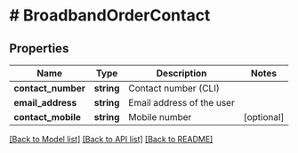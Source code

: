 # # BroadbandOrderContact

## Properties

Name | Type | Description | Notes
------------ | ------------- | ------------- | -------------
**contact_number** | **string** | Contact number (CLI) |
**email_address** | **string** | Email address of the user |
**contact_mobile** | **string** | Mobile number | [optional]

[[Back to Model list]](../../README.md#models) [[Back to API list]](../../README.md#endpoints) [[Back to README]](../../README.md)
